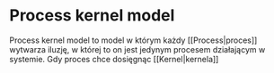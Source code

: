 # Process kernel model
Process kernel model to model w którym każdy [[Process|proces]] wytwarza iluzję, w której to on jest jedynym procesem działającym w systemie. Gdy proces chce dosięgnąc [[Kernel|kernela]] 